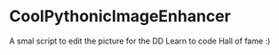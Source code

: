 # CoolPythonicImageEnhancer
A smal script to edit the picture for the DD Learn to code Hall of fame :)
